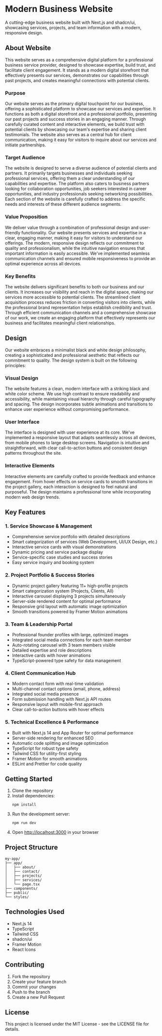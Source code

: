 # Modern Business Website

A cutting-edge business website built with Next.js and shadcn/ui, showcasing services, projects, and team information with a modern, responsive design.

## About Website

This website serves as a comprehensive digital platform for a professional business service provider, designed to showcase expertise, build trust, and facilitate client engagement. It stands as a modern digital storefront that effectively presents our services, demonstrates our capabilities through past projects, and creates meaningful connections with potential clients.

### Purpose
Our website serves as the primary digital touchpoint for our business, offering a sophisticated platform to showcase our services and expertise. It functions as both a digital storefront and a professional portfolio, presenting our past projects and success stories in an engaging manner. Through carefully curated content and interactive elements, we build trust with potential clients by showcasing our team's expertise and sharing client testimonials. The website also serves as a central hub for client communication, making it easy for visitors to inquire about our services and initiate partnerships.

### Target Audience
The website is designed to serve a diverse audience of potential clients and partners. It primarily targets businesses and individuals seeking professional services, offering them a clear understanding of our capabilities and expertise. The platform also caters to business partners looking for collaboration opportunities, job seekers interested in career opportunities, and industry professionals seeking networking possibilities. Each section of the website is carefully crafted to address the specific needs and interests of these different audience segments.

### Value Proposition
We deliver value through a combination of professional design and user-friendly functionality. Our website presents services and expertise in a clear, engaging manner, making it easy for visitors to understand our offerings. The modern, responsive design reflects our commitment to quality and professionalism, while the intuitive navigation ensures that important information is easily accessible. We've implemented seamless communication channels and ensured mobile responsiveness to provide an optimal experience across all devices.

### Key Benefits
The website delivers significant benefits to both our business and our clients. It increases our visibility and reach in the digital space, making our services more accessible to potential clients. The streamlined client acquisition process reduces friction in converting visitors into clients, while the professional brand representation helps establish credibility and trust. Through efficient communication channels and a comprehensive showcase of our work, we create an engaging platform that effectively represents our business and facilitates meaningful client relationships.

## Design

Our website embraces a minimalist black and white design philosophy, creating a sophisticated and professional aesthetic that reflects our commitment to quality. The design system is built on the following principles:

### Visual Design
The website features a clean, modern interface with a striking black and white color scheme. We use high contrast to ensure readability and accessibility, while maintaining visual hierarchy through careful typography and spacing. The design incorporates subtle animations and transitions to enhance user experience without compromising performance.

### User Interface
The interface is designed with user experience at its core. We've implemented a responsive layout that adapts seamlessly across all devices, from mobile phones to large desktop screens. Navigation is intuitive and straightforward, with clear call-to-action buttons and consistent design patterns throughout the site.

### Interactive Elements
Interactive elements are carefully crafted to provide feedback and enhance engagement. From hover effects on service cards to smooth transitions in the project gallery, each interaction is designed to feel natural and purposeful. The design maintains a professional tone while incorporating modern web design trends.

## Key Features

### 1. Service Showcase & Management
- Comprehensive service portfolio with detailed descriptions
- Smart categorization of services (Web Development, UI/UX Design, etc.)
- Interactive service cards with visual demonstrations
- Dynamic pricing and service package display
- Service-specific case studies and success stories
- Easy service inquiry and booking system

### 2. Project Portfolio & Success Stories
- Dynamic project gallery featuring 11+ high-profile projects
- Smart categorization system (Projects, Clients, All)
- Interactive carousel displaying 3 projects simultaneously
- Server-side rendered content for optimal performance
- Responsive grid layout with automatic image optimization
- Smooth transitions powered by Framer Motion animations

### 3. Team & Leadership Portal
- Professional founder profiles with large, optimized images
- Integrated social media connections for each team member
- Auto-rotating carousel with 3 team members visible
- Detailed expertise and role descriptions
- Interactive cards with hover animations
- TypeScript-powered type safety for data management

### 4. Client Communication Hub
- Modern contact form with real-time validation
- Multi-channel contact options (email, phone, address)
- Integrated social media presence
- Form submission handling with Next.js API routes
- Responsive layout with mobile-first approach
- Clear call-to-action buttons with hover effects

### 5. Technical Excellence & Performance
- Built with Next.js 14 and App Router for optimal performance
- Server-side rendering for enhanced SEO
- Automatic code splitting and image optimization
- TypeScript for robust type safety
- Tailwind CSS for utility-first styling
- Framer Motion for smooth animations
- ESLint and Prettier for code quality

## Getting Started

1. Clone the repository
2. Install dependencies:
   ```bash
   npm install
   ```
3. Run the development server:
   ```bash
   npm run dev
   ```
4. Open [http://localhost:3000](http://localhost:3000) in your browser

## Project Structure

```
my-app/
├── app/
│   ├── about/
│   ├── contact/
│   ├── projects/
│   ├── services/
│   └── page.tsx
├── components/
├── public/
└── styles/
```

## Technologies Used

- Next.js 14
- TypeScript
- Tailwind CSS
- shadcn/ui
- Framer Motion
- React Icons

## Contributing

1. Fork the repository
2. Create your feature branch
3. Commit your changes
4. Push to the branch
5. Create a new Pull Request

## License

This project is licensed under the MIT License - see the LICENSE file for details.
